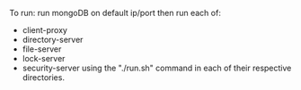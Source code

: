 To run:
run mongoDB on default ip/port
then run each of:
- client-proxy
- directory-server
- file-server
- lock-server
- security-server
using the "./run.sh" command in each of their respective directories.
